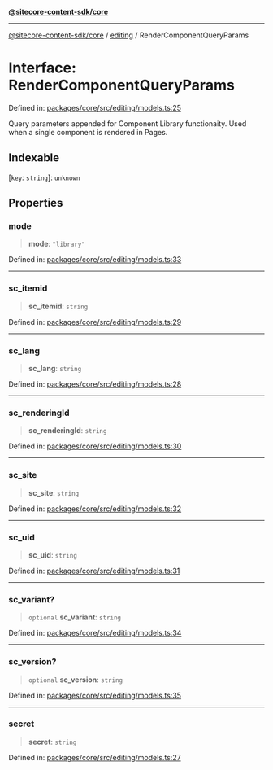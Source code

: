 [**@sitecore-content-sdk/core**](../../README.md)

***

[@sitecore-content-sdk/core](../../README.md) / [editing](../README.md) / RenderComponentQueryParams

# Interface: RenderComponentQueryParams

Defined in: [packages/core/src/editing/models.ts:25](https://github.com/Sitecore/xmc-jss-dev/blob/692b154f482187bff433276bee9671bda23cfd11/packages/core/src/editing/models.ts#L25)

Query parameters appended for Component Library functionaity.
Used when a single component is rendered in Pages.

## Indexable

\[`key`: `string`\]: `unknown`

## Properties

### mode

> **mode**: `"library"`

Defined in: [packages/core/src/editing/models.ts:33](https://github.com/Sitecore/xmc-jss-dev/blob/692b154f482187bff433276bee9671bda23cfd11/packages/core/src/editing/models.ts#L33)

***

### sc\_itemid

> **sc\_itemid**: `string`

Defined in: [packages/core/src/editing/models.ts:29](https://github.com/Sitecore/xmc-jss-dev/blob/692b154f482187bff433276bee9671bda23cfd11/packages/core/src/editing/models.ts#L29)

***

### sc\_lang

> **sc\_lang**: `string`

Defined in: [packages/core/src/editing/models.ts:28](https://github.com/Sitecore/xmc-jss-dev/blob/692b154f482187bff433276bee9671bda23cfd11/packages/core/src/editing/models.ts#L28)

***

### sc\_renderingId

> **sc\_renderingId**: `string`

Defined in: [packages/core/src/editing/models.ts:30](https://github.com/Sitecore/xmc-jss-dev/blob/692b154f482187bff433276bee9671bda23cfd11/packages/core/src/editing/models.ts#L30)

***

### sc\_site

> **sc\_site**: `string`

Defined in: [packages/core/src/editing/models.ts:32](https://github.com/Sitecore/xmc-jss-dev/blob/692b154f482187bff433276bee9671bda23cfd11/packages/core/src/editing/models.ts#L32)

***

### sc\_uid

> **sc\_uid**: `string`

Defined in: [packages/core/src/editing/models.ts:31](https://github.com/Sitecore/xmc-jss-dev/blob/692b154f482187bff433276bee9671bda23cfd11/packages/core/src/editing/models.ts#L31)

***

### sc\_variant?

> `optional` **sc\_variant**: `string`

Defined in: [packages/core/src/editing/models.ts:34](https://github.com/Sitecore/xmc-jss-dev/blob/692b154f482187bff433276bee9671bda23cfd11/packages/core/src/editing/models.ts#L34)

***

### sc\_version?

> `optional` **sc\_version**: `string`

Defined in: [packages/core/src/editing/models.ts:35](https://github.com/Sitecore/xmc-jss-dev/blob/692b154f482187bff433276bee9671bda23cfd11/packages/core/src/editing/models.ts#L35)

***

### secret

> **secret**: `string`

Defined in: [packages/core/src/editing/models.ts:27](https://github.com/Sitecore/xmc-jss-dev/blob/692b154f482187bff433276bee9671bda23cfd11/packages/core/src/editing/models.ts#L27)

